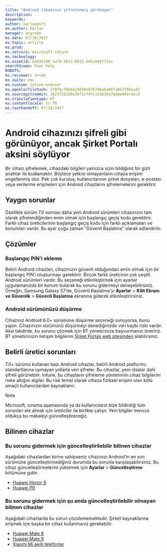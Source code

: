 ```yaml
---
title: "Android cihazınız şifrelenmiş görünüyor"
description: 
keywords: 
author: barlanmsft
ms.author: barlan
manager: angrobe
ms.date: 07/10/2017
ms.topic: article
ms.prod: 
ms.service: microsoft-intune
ms.technology: 
ms.assetid: ba593c08-1a78-4013-8525-b45a948772ec
searchScope: User help
ROBOTS: 
ms.reviewer: arnab
ms.suite: ems
ms.custom: intune-enduser
ms.openlocfilehash: 370fbcf8bb424030eb7b7dbaba66fa943f08aa42
ms.sourcegitcommit: 3b21f20108e2bf1cf47c141b36a7bdae609c4ec3
ms.translationtype: HT
ms.contentlocale: tr-TR
ms.lasthandoff: 07/10/2017
---
```

# <a name="your-android-device-seems-to-be-encrypted-but-company-portal-says-otherwise"></a>Android cihazınızı şifreli gibi görünüyor, ancak Şirket Portalı aksini söylüyor

Bir cihazı şifrelemek, cihazdaki bilgileri yalnızca sizin bildiğiniz bir gizli anahtar ile kodlamaktır. Böylece yetkisi olmayanların cihaza erişimi engellenmiş olur. Pek çok kuruluş; kullanıcılarının şirket dosyaları, e-postası veya verilerine erişmeleri için Android cihazlarını şifrelemelerini gerektirir.

## <a name="common-issues"></a>Yaygın sorunlar

Özellikle sürüm 7.0 sonrası daha yeni Android sürümleri cihazınızın tam olarak şifrelendiğinden emin olmak için başlangıç geçiş kodu gerektirir. Farklı cihaz üreticilerinin başlangıç geçiş kodu için farklı açıklamaları ve konumları vardır. Bu ayar çoğu zaman “Güvenli Başlatma” olarak adlandırılır. 

## <a name="solutions"></a>Çözümler

### <a name="add-a-startup-pin"></a>Başlangıç PIN’i ekleme

Belirli Android cihazları, cihazınızın güvenli olduğundan emin olmak için bir başlangıç PIN’i oluşturmayı gerektirir. Birçok farklı üreticinin çok çeşitli Android sürümleri vardır. Bu seçeneği etkinleştirmek için ayarlar uygulamanızda bir konum bularak bu sorunu gidermeyi deneyebilirsiniz. Örneğin, Samsung Galaxy S7’de, Güvenli Başlatma’yı **Ayarlar** > **Kilit Ekranı ve Güvenlik** > **Güvenli Başlatma** ekranına giderek etkinleştirirsiniz.  

### <a name="downgrade-your-version-of-android"></a>Android sürümünüzü düşürme

Cihazınız Android 6.0+ sürümüne düşürme seçeneği sunuyorsa, bunu yapın. Cihazınızın sürümünü düşürmeyi denediğinizde veri kaybı riski vardır. Aksi takdirde, bu sorunu çözmek için BT yöneticinize başvurmanızı öneririz. BT yöneticinizin iletişim bilgilerini [Şirket Portalı web sitesinden](http://portal.manage.microsoft.com) alabilirsiniz.

## <a name="specific-manufacturer-issues"></a>Belirli üretici sorunları

7.0+ sürümü kullanan bazı Android cihazlar, belirli Android platformu standartlarına uymayan yollarla veri şifreler. Bu cihazlar, yeni olsalar dahi şifreli görünebilir. Intune, bu cihazların şifreleme yönteminin cihaz bilgilerini riske attığını algılar. Bu risk temel olarak cihaza fiziksel erişimi olan kötü amaçlı kullanıcılardan kaynaklanır.

> [!Note]
> Microsoft, sınama aşamasında ya da kullanıcıların bize bildirdiği tüm sorunları ele almak için üreticiler ile birlikte çalışır. Yeni bilgiler mevcut oldukça bu makaleyi güncelleştireceğiz. 

## <a name="known-devices"></a>Bilinen cihazlar

### <a name="known-devices-that-can-be-updated-to-fix-this-issue"></a>Bu sorunu gidermek için güncelleştirilebilir bilinen cihazlar

Aşağıdaki cihazlardan birine sahipseniz cihazınızı Android’in en son sürümüne güncelleştirmediğiniz durumda bu sorunla karşılaşabilirsiniz. Bu cihaz güncelleştirmelerini yüklemek için **Ayarlar** > **Güncelleştirme** bölümüne gidin. 

- [Huawei Honor 8](http://consumer.huawei.com/en/support/mobile-phones/honor8_en-sup.htm)
- [Huawei P9](http://consumer.huawei.com/mobile-phones/p9/index.html)

### <a name="known-devices-that-currently-cannot-be-updated-to-fix-this-issue"></a>Bu sorunu gidermek için şu anda güncelleştirilebilir olmayan bilinen cihazlar

Aşağıdaki cihazlarda bu sorun çözülememektedir. Şirket kaynaklarına erişmek için başka bir cihaz kullanmanız gerekebilir. 

- [Huawei Mate 8](http://consumer.huawei.com/en/mobile-phones/mate8/index.htm)
- [Huawei Mate 9](http://consumer.huawei.com/en/phones/mate9/)
- [Xiaomi Mi akıllı telefonlar](https://xiaomi-mi.com/mi-smartphones/)
